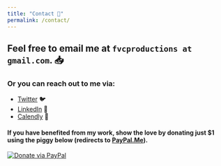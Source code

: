 ```yaml
---
title: "Contact 📨"
permalink: /contact/
---
```


## Feel free to email me at `fvcproductions at gmail.com`. 📥

### Or you can reach out to me via:

- <a href="http://twitter.com/fvcproductions" target="_blank">Twitter</a> 🐦
- <a href="http://linkedin.com/in/fvcproductions" target="_blank">LinkedIn</a> 👥
- <a href="http://calendly.com/fvcproductions" target="_blank">Calendly</a> 📅

#### If you have benefited from my work, show the love by donating just $1 using the piggy below (redirects to [PayPal.Me](http://paypal.me/fvcproductions)).

[![Donate via PayPal](https://fvcproductions.files.wordpress.com/2015/09/donate-pig.gif?w=400&h=300)](http://paypal.me/fvcproductions)